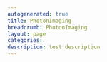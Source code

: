 ```yaml
---
autogenerated: true
title: PhotonImaging
breadcrumb: PhotonImaging
layout: page
categories: 
description: test description
---
```



